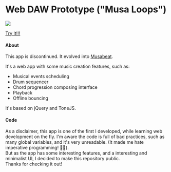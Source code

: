 # Web DAW Prototype ("Musa Loops")


![](https://user-images.githubusercontent.com/81443264/225010440-5b5af434-5340-4d4b-945b-e6960c50d7af.gif)

[Try It!!!](https://pedrogardim.github.io/web_daw_prototype)

#### About

This app is discontinued. It evolved into [Musabeat](https://github.com/pedrogardim/musabeat).
<br/>

It's a web app with some music creation features, such as:
- Musical events scheduling
- Drum sequencer
- Chord progression composing interface
- Playback
- Offline bouncing

It's based on jQuery and ToneJS.

#### Code

As a disclaimer, this app is one of the first I developed, while learning web development on the fly. I'm aware the code is full of bad practices, such as many global variables, and it's very unreadable. (It made me hate imperative programming! 😮‍💨). 
<br/>
But as the app has some interesting features, and a interesting and minimalist UI, I decided to make this repository public. 
<br/>
Thanks for checking it out!
